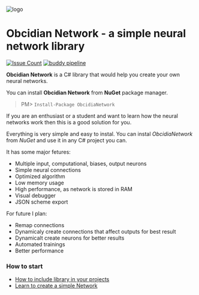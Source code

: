 ![logo](https://www.dropbox.com/s/lqmgx5oakts237s/Artboard%201%400.5x.png?dl=1)
# **Obcidian Network** - a simple neural network library
[![Issue Count](https://codeclimate.com/github/MarkusBansky/Obcidian-Network/badges/issue_count.svg)](https://codeclimate.com/github/MarkusBansky/Obcidian-Network)
[![buddy pipeline](https://app.buddy.works/afgor/neuralnetworks/pipelines/pipeline/43558/badge.svg?token=38a71b28199405f84b29bbcf4cee2f85f9c914330b0a69437c1fe497bcd05c3c "buddy pipeline")](https://app.buddy.works/afgor/neuralnetworks/pipelines/pipeline/43558)

**Obcidian Network** is a C# library that would help you create your own neural networks.

You can install **Obcidian Network** from **NuGet** package manager.
 > PM> `Install-Package ObcidiaNetwork`

If you are an enthusiast or a student and want to learn how the neural networks work then this is a good solution for you.

Everything is very simple and easy to instal. You can instal *ObcidiaNetwork* from *NuGet* and use it in any C# project you can.

It has some major fetures:

  - Multiple input, computational, biases, output neurons
  - Simple neural connections
  - Optimized algorithm
  - Low memory usage
  - High performance, as network is stored in RAM
  - Visual debugger
  - JSON scheme export

For future I plan:
  - Remap connections
  - Dynamicaly create connections that affect outputs for best result
  - Dynamicalt create neurons for better results
  - Automated trainings
  - Better performance

### How to start

- [How to include library in your projects](https://github.com/MarkusBansky/Obcidian-Network/wiki/How-to-include-libraries)
- [Learn to create a simple Network](https://github.com/MarkusBansky/Obcidian-Network/wiki/Creating-LITE-Network)

